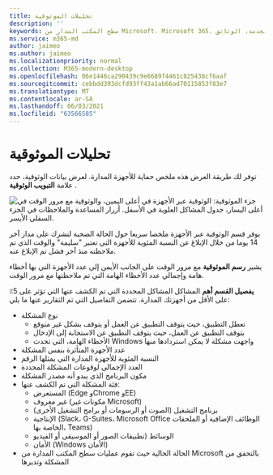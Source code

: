 ```yaml
---
title: تحليلات الموثوقية
description: ''
keywords: سطح المكتب المدار من Microsoft، Microsoft 365، الخدمة، الوثائق
ms.service: m365-md
author: jaimeo
ms.author: jaimeo
ms.localizationpriority: normal
ms.collection: M365-modern-desktop
ms.openlocfilehash: 06e1446ca290439c9e6689f4461c825438cf6aaf
ms.sourcegitcommit: cebbdd393dcfd93ff43a1ab66ad70115853f83e7
ms.translationtype: MT
ms.contentlocale: ar-SA
ms.lasthandoff: 06/03/2021
ms.locfileid: "63566585"
---
```

# <a name="reliability-insights"></a>تحليلات الموثوقية

توفر لك طريقة العرض هذه ملخص حماية للأجهزة المدارة. لعرض بيانات الوثوقية، حدد علامة **التبويب الوثوقية** .


![جزء الموثوقية: الوثوقية عبر الأجهزة في أعلى اليمين، والوثوقية مع مرور الوقت في أعلى اليسار، جدول المشاكل العلوية في الأسفل. أزرار المساعدة والملاحظات في الجزء السفلي الأيسر.](../../media/insights_reliability.png)

يوفر  قسم الوثوقية عبر الأجهزة ملخصا سريعا حول الحالة الصحية لنشرك على مدار آخر 14 يوما من خلال الإبلاغ عن النسبة المئوية للأجهزة التي تعتبر "سليمة" والوقت الذي تم ملاحظته منذ آخر فشل تم الإبلاغ عنه. 

 
يشير **رسم الموثوقية** مع مرور الوقت على الجانب الأيمن إلى عدد الأجهزة التي بها أخطاء هامة وإجمالي عدد الأخطاء الهامة التي تم ملاحظتها مع مرور الوقت.

**يفصيل القسم أهم** المشاكل المشاكل المحددة التي تم الكشف عنها التي تؤثر على 5٪ على الأقل من أجهزتك المدارة. تتضمن التفاصيل التي تم التقارير عنها ما يلي:

- نوع المشكلة
    - تعطل التطبيق، حيث يتوقف التطبيق عن العمل أو يتوقف بشكل غير متوقع
    - يتوقف التطبيق عن العمل، حيث يتوقف التطبيق عن الاستجابة إلى الإدخال
    - الأخطاء الهامة، التي تحدث Windows واجهت مشكلة لا يمكن استردادها منها
- عدد الأجهزة المتأثرة بنفس المشكلة
- النسبة المئوية للأجهزة المدارة التي يمثلها الرقم
- العدد الإجمالي لوقوعات المشكلة المحددة
- مكون البرنامج الذي يبدو أنه مصدر المشكلة
- فئة المشكلة التي تم الكشف عنها:
    - المستعرض (Edge وChrome وEE)
    - غير معروف (مكونات غير Microsoft)
    - برنامج التشغيل (الصوت أو الرسومات أو برامج التشغيل الأخرى)
    - الإنتاجية (Slack، G-Suites، Microsoft Office الوظائف الإضافية أو الملحقات الخاصة بها، Teams)
    - الوسائط (تطبيقات الصور أو الموسيقى أو الفيديو
    - الأمان (Windows الأمان)
- الحالة الحالية حيث تقوم عمليات سطح المكتب المدارة من Microsoft بالتحقق من المشكلة وتديرها

